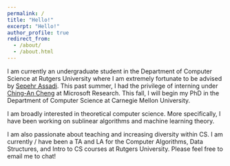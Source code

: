 ```yaml
---
permalink: /
title: "Hello!"
excerpt: "Hello!"
author_profile: true
redirect_from: 
  - /about/
  - /about.html
---
```

I am currently an undergraduate student in the Department of Computer Science at Rutgers University where I am extremely fortunate to be advised by [Sepehr Assadi](https://sepehr.assadi.info/). This past summer, I had the privilege of interning under [Ching-An Cheng](https://www.chinganc.com/) at Microsoft Research. This fall, I will begin my PhD in the Department of Computer Science at Carnegie Mellon University. 

I am broadly interested in theoretical computer science. More specifically, I have been working on sublinear algorithms and machine learning theory. 

I am also passionate about teaching and increasing diversity within CS. I am currently / have been a TA and LA for the Computer Algorithms, Data Structures, and Intro to CS courses at Rutgers University. Please feel free to email me to chat!